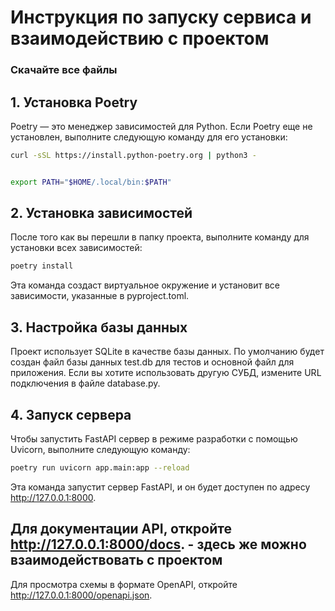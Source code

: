 # Инструкция по запуску сервиса и взаимодействию с проектом

### Скачайте все файлы

## 1. Установка Poetry

Poetry — это менеджер зависимостей для Python. Если Poetry еще не установлен, выполните следующую команду для его установки:

```bash
curl -sSL https://install.python-poetry.org | python3 -


export PATH="$HOME/.local/bin:$PATH"
```
## 2. Установка зависимостей
После того как вы перешли в папку проекта, выполните команду для установки всех зависимостей:

```bash
poetry install
```
Эта команда создаст виртуальное окружение и установит все зависимости, указанные в pyproject.toml.

## 3. Настройка базы данных
Проект использует SQLite в качестве базы данных. По умолчанию будет создан файл базы данных test.db для тестов и основной файл для приложения. Если вы хотите использовать другую СУБД, измените URL подключения в файле database.py.

## 4. Запуск сервера
Чтобы запустить FastAPI сервер в режиме разработки с помощью Uvicorn, выполните следующую команду:

```bash
poetry run uvicorn app.main:app --reload
```
Эта команда запустит сервер FastAPI, и он будет доступен по адресу http://127.0.0.1:8000.


## Для документации API, откройте http://127.0.0.1:8000/docs. - здесь же можно взаимодействовать с проектом
Для просмотра схемы в формате OpenAPI, откройте http://127.0.0.1:8000/openapi.json.
